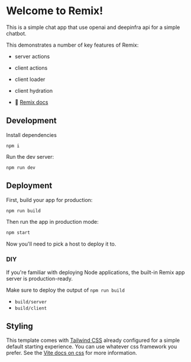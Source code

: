 # Welcome to Remix!

This is a simple chat app that use openai and deepinfra api for a simple chatbot.

This demonstrates a number of key features of Remix:

- server actions
- client actions
- client loader
- client hydration

- 📖 [Remix docs](https://remix.run/docs)

## Development

Install dependencies

```shellscript
npm i
```

Run the dev server:

```shellscript
npm run dev
```

## Deployment

First, build your app for production:

```sh
npm run build
```

Then run the app in production mode:

```sh
npm start
```

Now you'll need to pick a host to deploy it to.

### DIY

If you're familiar with deploying Node applications, the built-in Remix app server is production-ready.

Make sure to deploy the output of `npm run build`

- `build/server`
- `build/client`

## Styling

This template comes with [Tailwind CSS](https://tailwindcss.com/) already configured for a simple default starting experience. You can use whatever css framework you prefer. See the [Vite docs on css](https://vitejs.dev/guide/features.html#css) for more information.
